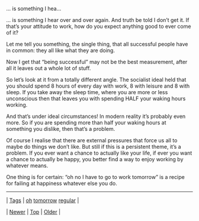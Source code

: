 <!--
title: &hellip; is something I hear over and over again. And truth be told I don&rsquo;t get it. If that&rsquo;s your attitude to work, how do you expect anything good to ever come of it? Let me tell you something, the single thing, that all successful people have in common
date: 2020-06-28T15:27:00.078Z
tags: oh, tomorrow, regular
-->


&hellip; is something I hea...

<p>&hellip; is something I hear over and over again. And truth be told I don&rsquo;t get it. If that&rsquo;s your attitude to work, how do you expect anything good to ever come of it?</p>

<p>Let me tell you something, the single thing, that all successful people have in common: they all like what they are doing.</p>

<p>Now I get that &ldquo;being successful&rdquo; may not be the best measurement, after all it leaves out a whole lot of stuff.</p>

<p>So let&rsquo;s look at it from a totally different angle. The socialist ideal held that you should spend 8 hours of every day with work, 8 with leisure and 8 with sleep. If you take away the sleep time, where you are more or less unconscious then that leaves you with spending HALF your waking hours working.</p>

<p>And that&rsquo;s under ideal circumstances! In modern reality it&rsquo;s probably even more. So if you are spending more than half your waking hours at something you dislike, then that&rsquo;s a problem.</p>

<p>Of course I realise that there are external pressures that force us all to maybe do things we don&rsquo;t like. But still if this is a persistent theme, it&rsquo;s a problem. If you ever want a chance to actually like your life, if ever you want a chance to actually be happy, you better find a way to enjoy working by whatever means.</p>

<p>One thing is for certain: &ldquo;oh no I have to go to work tomorrow&rdquo; is a recipe for failing at happiness whatever else you do.</p>

<!--BOTTOM-POST-NAVIGATION-->
---

| [Tags](tags.md) | [oh](tag-oh.md) [tomorrow](tag-tomorrow.md) [regular](tag-regular.md) |

| [Newer](118013234059.md) | [Top](index.md) | [Older](118112609794.md) |